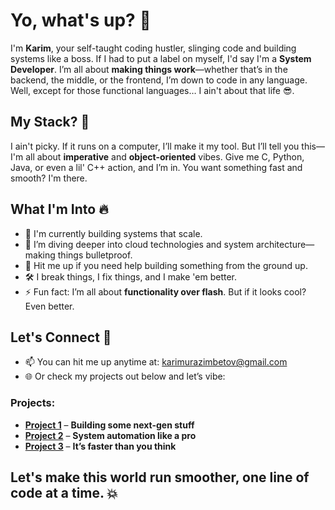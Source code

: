 # Yo, what's up? 👋

I'm **Karim**, your self-taught coding hustler, slinging code and building systems like a boss. If I had to put a label on myself, I'd say I'm a **System Developer**. I’m all about **making things work**—whether that’s in the backend, the middle, or the frontend, I’m down to code in any language. Well, except for those functional languages… I ain't about that life 😎.

## My Stack? 🤔

I ain't picky. If it runs on a computer, I’ll make it my tool. But I’ll tell you this—I'm all about **imperative** and **object-oriented** vibes. Give me C, Python, Java, or even a lil' C++ action, and I’m in. You want something fast and smooth? I'm there.

## What I'm Into 🔥

- 🔭 I'm currently building systems that scale.
- 🌱 I’m diving deeper into cloud technologies and system architecture—making things bulletproof.
- 💬 Hit me up if you need help building something from the ground up.
- 🛠️ I break things, I fix things, and I make 'em better.
- ⚡ Fun fact: I’m all about **functionality over flash**. But if it looks cool? Even better.

## Let's Connect 🚀

- 📫 You can hit me up anytime at: [karimurazimbetov@gmail.com](mailto:karimurazimbetov@gmail.com)
- 🌐 Or check my projects out below and let’s vibe:

### Projects:
- [**Project 1**](https://github.com/karim/project1) – **Building some next-gen stuff**  
- [**Project 2**](https://github.com/karim/project2) – **System automation like a pro**
- [**Project 3**](https://github.com/karim/project3) – **It’s faster than you think**

## Let's make this world run smoother, one line of code at a time. 💥
